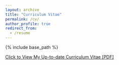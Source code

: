 ```yaml
---
layout: archive
title: "Curriculum Vitae"
permalink: /cv/
author_profile: true
redirect_from:
  - /resume
---
```


{% include base_path %}

[Click to View My Up-to-date Curriculum Vitae [PDF]](http://shukla-yash.github.io/files/yash_cv.pdf)

<!-- <embed src="http://yshukla.com/files/yash_cv.pdf" width="650" height="1800" type='application/pdf'> -->
